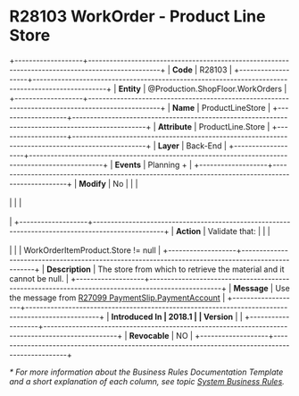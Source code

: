 ﻿---
erp.type: business-rule
erp.entity: Production.ShopFloor.WorkOrders
---

# R28103 WorkOrder - Product Line Store
+-------------------+--------------------------------------------------------------------------------------------------+
| **Code**          | R28103                                                                                           |
+-------------------+--------------------------------------------------------------------------------------------------+
| **Entity**        | @Production.ShopFloor.WorkOrders                                                                 |
+-------------------+--------------------------------------------------------------------------------------------------+
| **Name**          | ProductLineStore                                                                                 |
+-------------------+--------------------------------------------------------------------------------------------------+
| **Attribute**     | ProductLine.Store                                                                                |
+-------------------+--------------------------------------------------------------------------------------------------+
| **Layer**         | Back-End                                                                                         |
+-------------------+--------------------------------------------------------------------------------------------------+
| **Events**        | Planning +                                                                                       |
+-------------------+--------------------------------------------------------------------------------------------------+
| **Modify**        | No                                                                                               |
|                   | <br/><br/>                                                                                       |
|                   | <br/><br/>                                                                                       |
+-------------------+--------------------------------------------------------------------------------------------------+
| **Action**        | Validate that:                                                                                   |
|                   | <br/><br/>                                                                                       |
|                   | WorkOrderItemProduct.Store != null                                                               |
+-------------------+--------------------------------------------------------------------------------------------------+
| **Description**   | The store from which to retrieve the material and it cannot be null.                             |
+-------------------+--------------------------------------------------------------------------------------------------+
| **Message**       | Use the message from [R27099 PaymentSlip.PaymentAccount](R27099.md)                              |
+-------------------+--------------------------------------------------------------------------------------------------+
| **Introduced In   | 2018.1                                                                                           |
| Version**         |                                                                                                  |
+-------------------+--------------------------------------------------------------------------------------------------+
| **Revocable**     | NO                                                                                               |
+-------------------+--------------------------------------------------------------------------------------------------+

*\* For more information about the Business Rules Documentation Template and a short explanation of each column, see
topic [System Business Rules](../templates/template-description-system-business-rules.md).*
